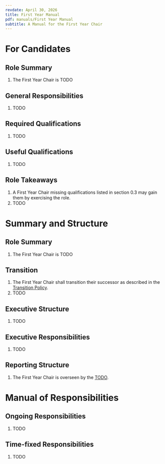 ```yaml
---
revdate: April 30, 2026
title: First Year Manual
pdf: manuals/First Year Manual
subtitle: A Manual for the First Year Chair
---
```


# For Candidates

## Role Summary
1. The First Year Chair is TODO

## General Responsibilities
1. TODO

## Required Qualifications
1. TODO

## Useful Qualifications
1. TODO

## Role Takeaways
1. A First Year Chair missing qualifications listed in section 0.3 may gain them by exercising the role.
1. TODO

# Summary and Structure

## Role Summary
1. The First Year Chair is TODO

## Transition
1. The First Year Chair shall transition their successor as described in the [Transition Policy](../policies/transition-policy.md).
1. TODO

## Executive Structure
1. TODO

## Executive Responsibilities
1. TODO

## Reporting Structure
1. The First Year Chair is overseen by the [TODO](TODO-manual.md).

# Manual of Responsibilities

## Ongoing Responsibilities
1. TODO

## Time-fixed Responsibilities
1. TODO
